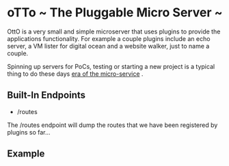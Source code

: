 # oTTo ~ The Pluggable Micro Server ~

OttO is a very small and simple microserver that uses plugins to
provide the applications functionality.  For example a couple plugins
include an echo server, a VM lister for digital ocean and a website
walker, just to name a couple.

Spinning up servers for PoCs, testing or starting a new project is
a typical thing to do these days [era of the
micro-service](http://wikipedia.org/microservices) . 

## Built-In Endpoints

- /routes 

The /routes endpoint will dump the routes that we have been registered
by plugins so far...

## Example 
